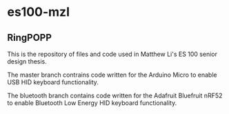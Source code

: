 # es100-mzl

## RingPOPP

This is the repository of files and code used in Matthew Li's ES 100 senior design thesis.

The master branch contrains code written for the Arduino Micro to enable USB HID keyboard functionality.

The bluetooth branch contains code written for the Adafruit Bluefruit nRF52 to enable Bluetooth Low Energy HID keyboard functionality. 
